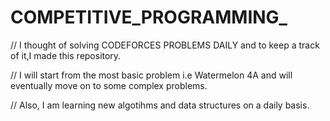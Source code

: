 # COMPETITIVE_PROGRAMMING_

// I thought of solving CODEFORCES PROBLEMS DAILY and to keep a track of it,I made this repository.

// I will start from the most basic problem i.e Watermelon 4A and will eventually move on to some complex problems.

// Also, I am learning new algotihms and data structures on a daily basis.
